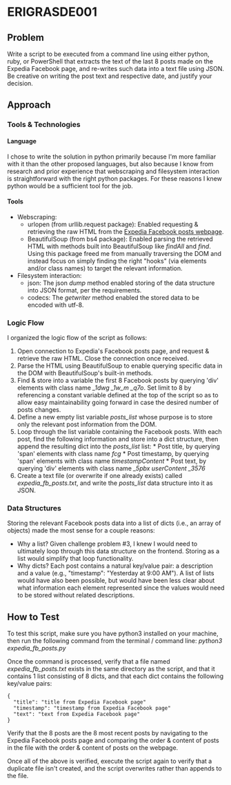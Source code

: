 
# ERIGRASDE001
## Problem
Write a script to be executed from a command line using either python, ruby, or PowerShell that extracts the text of the last 8 posts made on the Expedia Facebook page, and re-writes such data into a text file using JSON. Be creative on writing the post text and respective date, and justify your decision.
## Approach
### Tools & Technologies
#### Language
I chose to write the solution in python primarily because I'm more familiar with it than the other proposed languages, but also because I know from research and prior experience that webscraping and filesystem interaction is straightforward with the right python packages. For these reasons I knew python would be a sufficient tool for the job.
#### Tools
* Webscraping:
  * urlopen (from urllib.request package): Enabled requesting & retrieving the raw HTML from the [Expedia Facebook posts webpage](https://www.facebook.com/pg/expedia/posts/ "Expedia Facebook posts webpage").
  * BeautifulSoup (from bs4 package): Enabled parsing the retrieved HTML with methods built into BeautifulSoup like *findAll* and *find*. Using this package freed me from manually traversing the DOM and instead focus on simply finding the right "hooks" (via elements and/or class names) to target the relevant information.
* Filesystem interaction:
  * json: The json *dump* method enabled storing of the data structure into JSON format, per the requirements.
  * codecs: The *getwriter* method enabled the stored data to be encoded with utf-8.

### Logic Flow
I organized the logic flow of the script as follows:
  1. Open connection to Expedia's Facebook posts page, and request & retrieve the raw HTML. Close the connection once received.
  2. Parse the HTML using BeautifulSoup to enable querying specific data in the DOM with BeautifulSoup's built-in methods.
  3. Find & store into a variable the first 8 Facebook posts by querying 'div' elements with class name *_1dwg _1w_m _q7o*. Set limit to 8 by referencing a constant variable defined at the top of the script so as to allow easy maintainability going forward in case the desired number of posts changes.
  4. Define a new empty list variable *posts_list* whose purpose is to store only the relevant post information from the DOM.
  5. Loop through the list variable containing the Facebook posts. With each post, find the following information and store into a dict structure, then append the resulting dict into the *posts_list* list:
    * Post title, by querying 'span' elements with class name *fcg*
    * Post timestamp, by querying 'span' elements with class name *timestampContent*
    * Post text, by querying 'div' elements with class name *_5pbx userContent _3576*
  6. Create a text file (or overwrite if one already exists) called *expedia_fb_posts.txt*, and write the *posts_list* data structure into it as JSON.

### Data Structures
Storing the relevant Facebook posts data into a list of dicts (i.e., an array of objects) made the most sense for a couple reasons:
  * Why a list? Given challenge problem #3, I knew I would need to ultimately loop through this data structure on the frontend. Storing as a list would simplify that loop functionality.
  * Why dicts? Each post contains a natural key/value pair: a description and a value (e.g., "timestamp": "Yesterday at 9:00 AM"). A list of lists would have also been possible, but would have been less clear about what information each element represented since the values would need to be stored without related descriptions.

## How to Test
To test this script, make sure you have python3 installed on your machine, then run the following command from the terminal / command line: *python3 expedia_fb_posts.py*

Once the command is processed, verify that a file named *expedia_fb_posts.txt* exists in the same directory as the script, and that it contains 1 list consisting of 8 dicts, and that each dict contains the following key/value pairs:

    {
      "title": "title from Expedia Facebook page"
      "timestamp": "timestamp from Expedia Facebook page"
      "text": "text from Expedia Facebook page"
    }

Verify that the 8 posts are the 8 most recent posts by navigating to the Expedia Facebook posts page and comparing the order & content of posts in the file with the order & content of posts on the webpage.

Once all of the above is verified, execute the script again to verify that a duplicate file isn't created, and the script overwrites rather than appends to the file.
